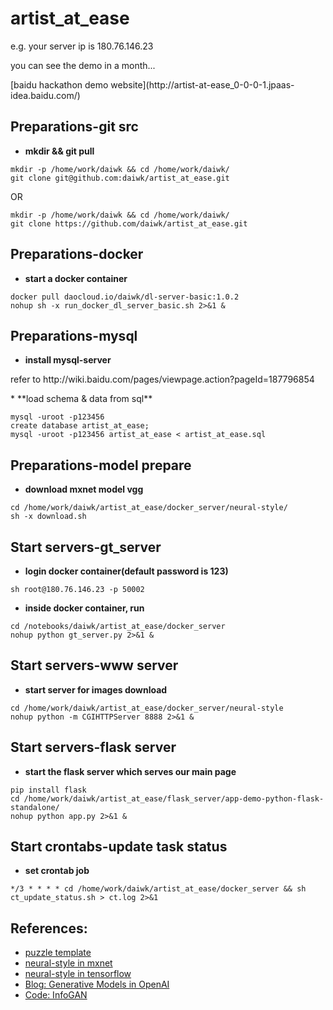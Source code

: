 # artist_at_ease

<p>e.g. your server ip is 180.76.146.23</p>
<p>you can see the demo in a month...</p>
[baidu hackathon demo website](http://artist-at-ease_0-0-0-1.jpaas-idea.baidu.com/)


Preparations-git src
--------
* **mkdir && git pull**
<pre><code>mkdir -p /home/work/daiwk && cd /home/work/daiwk/
git clone git@github.com:daiwk/artist_at_ease.git
</code></pre>
OR
<pre><code>mkdir -p /home/work/daiwk && cd /home/work/daiwk/
git clone https://github.com/daiwk/artist_at_ease.git
</code></pre>


Preparations-docker
--------
* **start a docker container**
<pre><code>docker pull daocloud.io/daiwk/dl-server-basic:1.0.2
nohup sh -x run_docker_dl_server_basic.sh 2>&1 &
</code></pre>


Preparations-mysql
--------
* **install mysql-server**
<p>refer to
http://wiki.baidu.com/pages/viewpage.action?pageId=187796854
</p>
* **load schema & data from sql**
<pre><code>mysql -uroot -p123456
create database artist_at_ease;
mysql -uroot -p123456 artist_at_ease < artist_at_ease.sql
</code></pre>


Preparations-model prepare
--------
* **download mxnet model vgg**
<pre><code>cd /home/work/daiwk/artist_at_ease/docker_server/neural-style/
sh -x download.sh
</code></pre>


Start servers-gt_server
--------
* **login docker container(default password is 123)**
<pre><code>sh root@180.76.146.23 -p 50002
</code></pre>

* **inside docker container, run**
<pre><code>cd /notebooks/daiwk/artist_at_ease/docker_server
nohup python gt_server.py 2>&1 &
</code></pre>

Start servers-www server
--------
* **start server for images download**
<pre><code>cd /home/work/daiwk/artist_at_ease/docker_server/neural-style
nohup python -m CGIHTTPServer 8888 2>&1 &
</code></pre>


Start servers-flask server
--------
* **start the flask server which serves our main page**
<pre><code>pip install flask
cd /home/work/daiwk/artist_at_ease/flask_server/app-demo-python-flask-standalone/
nohup python app.py 2>&1 &
</code></pre>


Start crontabs-update task status
--------
* **set crontab job**
<pre><code>*/3 * * * * cd /home/work/daiwk/artist_at_ease/docker_server && sh ct_update_status.sh > ct.log 2>&1
</code></pre>


References:
--------
* [puzzle template](http://www.templatemo.com/tm-477-puzzle)
* [neural-style in mxnet](https://github.com/dmlc/mxnet/tree/master/example/neural-style)
* [neural-style in tensorflow](https://github.com/anishathalye/neural-style)
* [Blog: Generative Models in OpenAI](https://openai.com/blog/generative-models/)
* [Code: InfoGAN](https://github.com/openai/InfoGAN)
